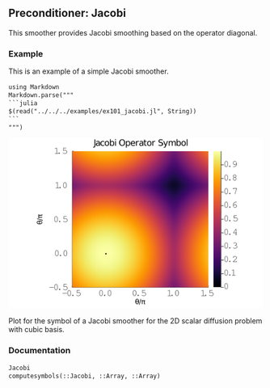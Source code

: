 ## Preconditioner: Jacobi

This smoother provides Jacobi smoothing based on the operator diagonal.

### Example

This is an example of a simple Jacobi smoother.

````@eval
using Markdown
Markdown.parse("""
```julia
$(read("../../../examples/ex101_jacobi.jl", String))
```
""")
````

![](../img/101_jacobi_spectral_radius_3_2d.png)

Plot for the symbol of a Jacobi smoother for the 2D scalar diffusion problem with cubic basis.

### Documentation

```@docs
Jacobi
computesymbols(::Jacobi, ::Array, ::Array)
```